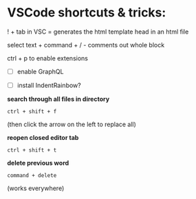 # VSCode shortcuts & tricks:

! + tab in VSC = generates the html template head in an html file

select text + command + / - comments out whole block


ctrl + p to enable extensions 

- [ ] enable GraphQL
- [ ] install IndentRainbow?


**search through all files in directory**

`ctrl + shift + f`

(then click the arrow on the left to replace all)


**reopen closed editor tab**

`ctrl + shift + t`


**delete previous word**  

`command + delete`

(works everywhere)
